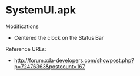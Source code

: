 # SystemUI.apk

Modifications

- Centered the clock on the Status Bar

Reference URLs:

- http://forum.xda-developers.com/showpost.php?p=72476363&postcount=167
